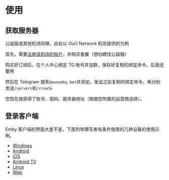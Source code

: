 # 使用

## 获取服务器

公益服或其他机场同理，此处以 OuO Network 机场提供的为例

首先，需要[注册该机场的账户](https://dashboard.ouonet.work/register?aff=uKb9Y56n)，并购买套餐（想白嫖找公益服）

购买好订阅后，在个人中心绑定 TG 账号并加群，保存好复制的绑定命令，后面还要用

然后在 Telegram 搜索`@ouoemby_bot`并添加，发送之前复制的绑定命令，再分别发送`/servers`和`/create`

您现在就获得了账号、密码、服务器地址（根据您所属的运营商选择）。

## 登录客户端

Emby 客户端的界面大差不差，下面列举撰写者有条件使用的几种设备的使用示例。

- [Windows](windows)
- [Android](android)
- [iOS](ios)
- [Android TV](atv)
- [Linux](linux)
- [Web](web)
